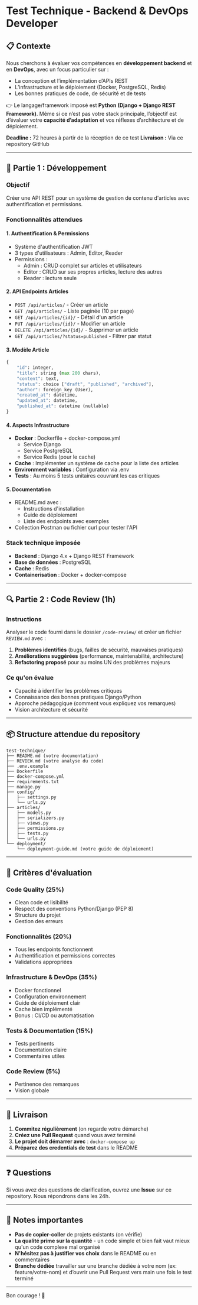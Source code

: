 # Test Technique - Backend & DevOps Developer

## 📋 Contexte

Nous cherchons à évaluer vos compétences en **développement backend** et en **DevOps**, avec un focus particulier sur :

* La conception et l’implémentation d’APIs REST
* L’infrastructure et le déploiement (Docker, PostgreSQL, Redis)
* Les bonnes pratiques de code, de sécurité et de tests

👉 Le langage/framework imposé est **Python (Django + Django REST Framework)**.
Même si ce n’est pas votre stack principale, l’objectif est d’évaluer votre **capacité d’adaptation** et vos réflexes d’architecture et de déploiement.

**Deadline :** 72 heures à partir de la réception de ce test
**Livraison :** Via ce repository GitHub

---

## 🎯 Partie 1 : Développement

### Objectif

Créer une API REST pour un système de gestion de contenu d'articles avec authentification et permissions.

### Fonctionnalités attendues

#### 1. Authentification & Permissions

* Système d'authentification JWT
* 3 types d'utilisateurs : Admin, Editor, Reader
* Permissions :
  * Admin : CRUD complet sur articles et utilisateurs
  * Editor : CRUD sur ses propres articles, lecture des autres
  * Reader : lecture seule

#### 2. API Endpoints Articles
* `POST /api/articles/` - Créer un article
* `GET /api/articles/` - Liste paginée (10 par page)
* `GET /api/articles/{id}/` - Détail d'un article
* `PUT /api/articles/{id}/` - Modifier un article
* `DELETE /api/articles/{id}/` - Supprimer un article
* `GET /api/articles/?status=published` - Filtrer par statut

#### 3. Modèle Article

```python
{
    "id": integer,
    "title": string (max 200 chars),
    "content": text,
    "status": choice ["draft", "published", "archived"],
    "author": foreign_key (User),
    "created_at": datetime,
    "updated_at": datetime,
    "published_at": datetime (nullable)
}
```

#### 4. Aspects Infrastructure

* **Docker** : Dockerfile + docker-compose.yml
  * Service Django
  * Service PostgreSQL
  * Service Redis (pour le cache)
* **Cache** : Implémenter un système de cache pour la liste des articles
* **Environment variables** : Configuration via .env
* **Tests** : Au moins 5 tests unitaires couvrant les cas critiques

#### 5. Documentation
* README.md avec :
  * Instructions d'installation
  * Guide de déploiement
  * Liste des endpoints avec exemples
* Collection Postman ou fichier curl pour tester l'API

### Stack technique imposée
* **Backend** : Django 4.x + Django REST Framework
* **Base de données** : PostgreSQL
* **Cache** : Redis
* **Containerisation** : Docker + docker-compose
---

## 🔍 Partie 2 : Code Review (1h)
### Instructions
Analyser le code fourni dans le dossier `/code-review/` et créer un fichier `REVIEW.md` avec :
1. **Problèmes identifiés** (bugs, failles de sécurité, mauvaises pratiques)
2. **Améliorations suggérées** (performance, maintenabilité, architecture)
3. **Refactoring proposé** pour au moins UN des problèmes majeurs

### Ce qu'on évalue
* Capacité à identifier les problèmes critiques
* Connaissance des bonnes pratiques Django/Python
* Approche pédagogique (comment vous expliquez vos remarques)
* Vision architecture et sécurité
---

## 📦 Structure attendue du repository

```
test-technique/
├── README.md (votre documentation)
├── REVIEW.md (votre analyse du code)
├── .env.example
├── Dockerfile
├── docker-compose.yml
├── requirements.txt
├── manage.py
├── config/
│   ├── settings.py
│   └── urls.py
├── articles/
│   ├── models.py
│   ├── serializers.py
│   ├── views.py
│   ├── permissions.py
│   ├── tests.py
│   └── urls.py
└── deployment/
    └── deployment-guide.md (votre guide de déploiement)
```

---

## 🎯 Critères d'évaluation

### Code Quality (25%)

* Clean code et lisibilité
* Respect des conventions Python/Django (PEP 8)
* Structure du projet
* Gestion des erreurs

### Fonctionnalités (20%)

* Tous les endpoints fonctionnent
* Authentification et permissions correctes
* Validations appropriées

### Infrastructure & DevOps (35%)

* Docker fonctionnel
* Configuration environnement
* Guide de déploiement clair
* Cache bien implémenté
* Bonus : CI/CD ou automatisation

### Tests & Documentation (15%)

* Tests pertinents
* Documentation claire
* Commentaires utiles

### Code Review (5%)

* Pertinence des remarques
* Vision globale

---

## 🚀 Livraison

1. **Commitez régulièrement** (on regarde votre démarche)
2. **Créez une Pull Request** quand vous avez terminé
3. **Le projet doit démarrer avec** : `docker-compose up`
4. **Préparez des credentials de test** dans le README

---

## ❓ Questions
Si vous avez des questions de clarification, ouvrez une **Issue** sur ce repository. Nous répondrons dans les 24h.

---

## 📝 Notes importantes
* **Pas de copier-coller** de projets existants (on vérifie)
* **La qualité prime sur la quantité** - un code simple et bien fait vaut mieux qu'un code complexe mal organisé
* **N'hésitez pas à justifier vos choix** dans le README ou en commentaires
* **Branche dédiée** travailler sur une branche dédiée à votre nom (ex: feature/votre-nom) et d’ouvrir une Pull Request vers main une fois le test terminé

---

Bon courage ! 🚀

